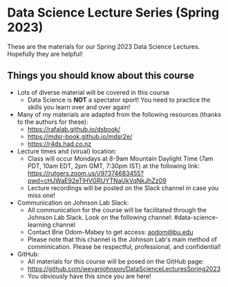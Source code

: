 # Data Science Lecture Series (Spring 2023)

These are the materials for our Spring 2023 Data Science Lectures. Hopefully they are helpful!

## Things you should know about this course

* Lots of diverse material will be covered in this course
    + Data Science is __NOT__ a spectator sport! You need to practice the skills you learn over and over again!
* Many of my materials are adapted from the following resources (thanks to the authors for these): 
    + https://rafalab.github.io/dsbook/
    + https://mdsr-book.github.io/mdsr2e/
    + https://r4ds.had.co.nz
* Lecture times and (virual) location:
    + Class will occur Mondays at 8-9am Mountain Daylight Time (7am PDT, 10am EDT, 2pm GMT, 7:30pm IST) at the following link: https://rutgers.zoom.us/j/97374683455?pwd=cHJWaE92eTlHVGRUYTNaUkVqNkJhZz09
    + Lecture recordings will be posted on the Slack channel in case you miss one!
* Communication on Johnson Lab Slack:
    + All communication for the course will be facilitated through the Johnson Lab Slack. Look on the following channel: #data-science-learning channel
    + Contact Brie Odom-Mabey to get access: <aodom@bu.edu>
    + Please note that this channel is the Johnson Lab's main method of comminication. Please be respectful, professional, and confidential!
* GitHub:
    + All materials for this course will be posed on the GitHub page:
    + https://github.com/wevanjohnson/DataScienceLecturesSpring2023
    + You obviously have this since you are here!
